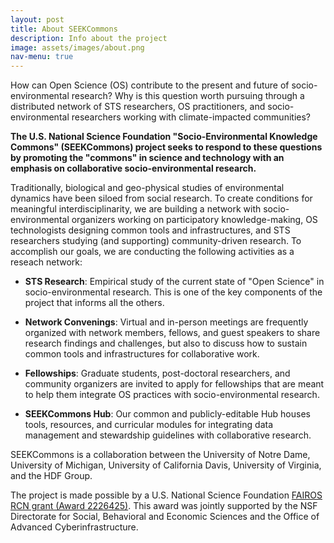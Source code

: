 ```yaml
---
layout: post
title: About SEEKCommons 
description: Info about the project
image: assets/images/about.png
nav-menu: true
---
```


How can Open Science (OS) contribute to the present and future of socio-environmental research? Why is this question worth pursuing through a distributed network of STS researchers, OS practitioners, and socio-environmental researchers working with climate-impacted communities? 

**The U.S. National Science Foundation "Socio-Environmental Knowledge Commons" (SEEKCommons) project seeks to respond to these questions by promoting the "commons" in science and technology with an emphasis on collaborative socio-environmental research.**

Traditionally, biological and geo-physical studies of environmental dynamics have been siloed from social research. To create conditions for meaningful interdisciplinarity, we are building a network with socio-environmental organizers working on participatory knowledge-making, OS technologists designing common tools and infrastructures, and STS researchers studying (and supporting) community-driven research. To accomplish our goals, we are conducting the following activities as a reseach network:

* **STS Research**: Empirical study of the current state of "Open Science" in socio-environmental research. This is one of the key components of the project that informs all the others.

* **Network Convenings**: Virtual and in-person meetings are frequently organized with network members, fellows, and guest speakers to share research findings and challenges, but also to discuss how to sustain common tools and infrastructures for collaborative work.

* **Fellowships**: Graduate students, post-doctoral researchers, and community organizers are invited to apply for fellowships that are meant to help them integrate OS practices with socio-environmental research.

* **SEEKCommons Hub**: Our common and publicly-editable Hub houses tools, resources, and curricular modules for integrating data management and stewardship guidelines with collaborative research.

SEEKCommons is a collaboration between the University of Notre Dame, University of Michigan, University of California Davis, University of Virginia, and the HDF Group.

The project is made possible by a U.S. National Science Foundation [FAIROS RCN grant (Award 2226425)](https://www.nsf.gov/awardsearch/showAward?AWD_ID=2226425&HistoricalAwards=false). This award was jointly supported by the NSF Directorate for Social, Behavioral and Economic Sciences and the Office of Advanced Cyberinfrastructure.
